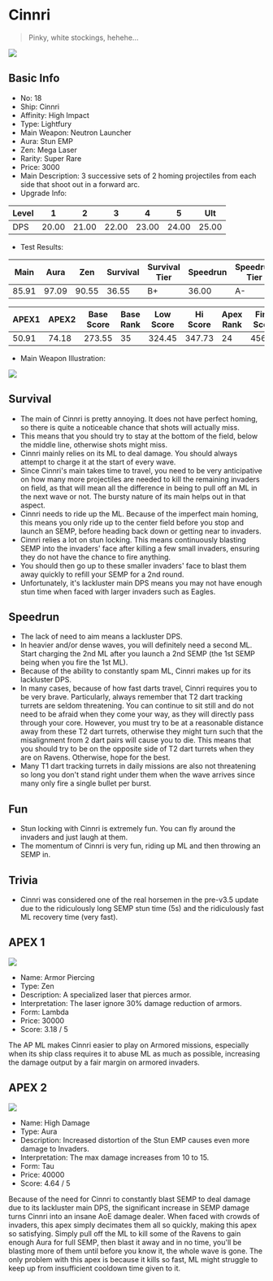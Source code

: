 # Cinnri

> Pinky, white stockings, hehehe...

<img src="/ships/ship_18.png" style={{zoom:1}}/>

## Basic Info

- No: 18
- Ship: Cinnri
- Affinity: High Impact
- Type: Lightfury
- Main Weapon: Neutron Launcher
- Aura: Stun EMP
- Zen: Mega Laser
- Rarity: Super Rare
- Price: 3000
- Main Description: 3 successive sets of 2 homing projectiles from each side that shoot out in a forward arc.
- Upgrade Info: 

| Level | 1 | 2 | 3 | 4 | 5 | Ult |
|--|--|--|--|--|--|--|
| DPS | 20.00 | 21.00 | 22.00 | 23.00 | 24.00 | 25.00 |

- Test Results: 

| Main | Aura | Zen | Survival | Survival Tier | Speedrun | Speedrun Tier | Fun | Fun Tier |
|--|--|--|--|--|--|--|--|--|
| 85.91 | 97.09 | 90.55 | 36.55 | B+ | 36.00 | A- | 36.00 | B+ |

| APEX1 | APEX2 | Base Score | Base Rank | Low Score | Hi Score | Apex Rank | Final Score | FinalRank |
|--|--|--|--|--|--|--|--|--|
| 50.91 | 74.18 | 273.55 | 35 | 324.45 | 347.73 | 24 | 456.27 | 23 |

- Main Weapon Illustration:

<img src="/illustration/main_18.gif" style={{zoom:1}}/>

## Survival

- The main of Cinnri is pretty annoying. It does not have perfect homing, so there is quite a noticeable chance that shots will actually miss.
- This means that you should try to stay at the bottom of the field, below the middle line, otherwise shots might miss.
- Cinnri mainly relies on its ML to deal damage. You should always attempt to charge it at the start of every wave.
- Since Cinnri's main takes time to travel, you need to be very anticipative on how many more projectiles are needed to kill the remaining invaders on field, as that will mean all the difference in being to pull off an ML in the next wave or not. The bursty nature of its main helps out in that aspect.
- Cinnri needs to ride up the ML. Because of the imperfect main homing, this means you only ride up to the center field before you stop and launch an SEMP, before heading back down or getting near to invaders.
- Cinnri relies a lot on stun locking. This means continuously blasting SEMP into the invaders' face after killing a few small invaders, ensuring they do not have the chance to fire anything.
- You should then go up to these smaller invaders' face to blast them away quickly to refill your SEMP for a 2nd round.
- Unfortunately, it's lackluster main DPS means you may not have enough stun time when faced with larger invaders such as Eagles.

## Speedrun

- The lack of need to aim means a lackluster DPS.
- In heavier and/or dense waves, you will definitely need a second ML. Start charging the 2nd ML after you launch a 2nd SEMP (the 1st SEMP being when you fire the 1st ML).
- Because of the ability to constantly spam ML, Cinnri makes up for its lackluster DPS.
- In many cases, because of how fast darts travel, Cinnri requires you to be very brave. Particularly, always remember that T2 dart tracking turrets are seldom threatening. You can continue to sit still and do not need to be afraid when they come your way, as they will directly pass through your core. However, you must try to be at a reasonable distance away from these T2 dart turrets, otherwise they might turn such that the misalignment from 2 dart pairs will cause you to die. This means that you should try to be on the opposite side of T2 dart turrets when they are on Ravens. Otherwise, hope for the best.
- Many T1 dart tracking turrets in daily missions are also not threatening so long you don't stand right under them when the wave arrives since many only fire a single bullet per burst.

## Fun

- Stun locking with Cinnri is extremely fun. You can fly around the invaders and just laugh at them.
- The momentum of Cinnri is very fun, riding up ML and then throwing an SEMP in.

## Trivia

- Cinnri was considered one of the real horsemen in the pre-v3.5 update due to the ridiculously long SEMP stun time (5s) and the ridiculously fast ML recovery time (very fast).

## APEX 1

<img src="/ships/ship_18_apex_1.png" style={{zoom:1}}/>

- Name: Armor Piercing
- Type: Zen
- Description: A specialized laser that pierces armor.
- Interpretation: The laser ignore 30% damage reduction of armors.
- Form: Lambda
- Price: 30000
- Score: 3.18 / 5

The AP ML makes Cinnri easier to play on Armored missions, especially when its ship class requires it to abuse ML as much as possible, increasing the damage output by a fair margin on armored invaders.

## APEX 2

<img src="/ships/ship_18_apex_2.png" style={{zoom:1}}/>

- Name: High Damage
- Type: Aura
- Description: Increased distortion of the Stun EMP causes even more damage to Invaders.
- Interpretation: The max damage increases from 10 to 15.
- Form: Tau
- Price: 40000
- Score: 4.64 / 5

Because of the need for Cinnri to constantly blast SEMP to deal damage due to its lackluster main DPS, the significant increase in SEMP damage turns Cinnri into an insane AoE damage dealer. When faced with crowds of invaders, this apex simply decimates them all so quickly, making this apex so satisfying. Simply pull off the ML to kill some of the Ravens to gain enough Aura for full SEMP, then blast it away and in no time, you'll be blasting more of them until before you know it, the whole wave is gone. The only problem with this apex is because it kills so fast, ML might struggle to keep up from insufficient cooldown time given to it.
